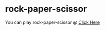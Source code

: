 # rock-paper-scissor
You can play rock-paper-scissor @ 
<a href="https://replit.com/@prakashkumar25/rock-paper-scissors-start?embed=1&amp;output=1#main.py">Click Here </a>
